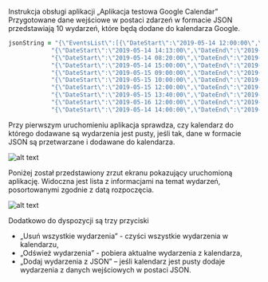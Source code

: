 Instrukcja obsługi aplikacji „Aplikacja testowa Google Calendar”
Przygotowane dane wejściowe w postaci zdarzeń w formacie JSON przedstawiają 10 wydarzeń, które będą dodane do kalendarza Google.
```ruby
jsonString = "{\"EventsList\":[{\"DateStart\":\"2019-05-14 12:00:00\",\"DateEnd\":\"2019-05-14 12:30:00\",\"Summary\":\"Wydarzenie 1\",\"Description\":\"Opis wydarzenia 1\",\"Location\":\"Poznań\"}," +
            "{\"DateStart\":\"2019-05-14 14:13:00\",\"DateEnd\":\"2019-05-14 14:32:00\",\"Summary\":\"Wydarzenie 2\",\"Description\":\"Opis wydarzenia 2\",\"Location\":\"Poznań\"}," +
            "{\"DateStart\":\"2019-05-14 08:20:00\",\"DateEnd\":\"2019-05-14 08:35:00\",\"Summary\":\"Wydarzenie 3\",\"Description\":\"Opis wydarzenia 3\",\"Location\":\"Poznań\"}," +
            "{\"DateStart\":\"2019-05-14 15:00:00\",\"DateEnd\":\"2019-05-14 15:30:00\",\"Summary\":\"Wydarzenie 4\",\"Description\":\"Opis wydarzenia 4\",\"Location\":\"Poznań\"}," +
            "{\"DateStart\":\"2019-05-15 09:00:00\",\"DateEnd\":\"2019-05-15 09:30:00\",\"Summary\":\"Wydarzenie 5\",\"Description\":\"Opis wydarzenia 5\",\"Location\":\"Poznań\"}," +
            "{\"DateStart\":\"2019-05-15 10:00:00\",\"DateEnd\":\"2019-05-15 11:30:00\",\"Summary\":\"Wydarzenie 6\",\"Description\":\"Opis wydarzenia 6\",\"Location\":\"Poznań\"}," +
            "{\"DateStart\":\"2019-05-15 12:00:00\",\"DateEnd\":\"2019-05-15 12:10:00\",\"Summary\":\"Wydarzenie 7\",\"Description\":\"Opis wydarzenia 7\",\"Location\":\"Gniezno\"}," +
            "{\"DateStart\":\"2019-05-15 13:40:00\",\"DateEnd\":\"2019-05-15 13:59:00\",\"Summary\":\"Wydarzenie 8\",\"Description\":\"Opis wydarzenia 8\",\"Location\":\"Poznań\"}," +
            "{\"DateStart\":\"2019-05-16 12:00:00\",\"DateEnd\":\"2019-05-16 12:30:00\",\"Summary\":\"Wydarzenie 9\",\"Description\":\"Opis wydarzenia 9\",\"Location\":\"Poznań\"}," +
            "{\"DateStart\":\"2019-05-14 14:00:00\",\"DateEnd\":\"2019-05-14 14:05:00\",\"Summary\":\"Wydarzenie 10\",\"Description\":\"Opis wydarzenia 10\",\"Location\":\"Poznań\"}]}"
```
Przy pierwszym uruchomieniu aplikacja sprawdza, czy kalendarz do którego dodawane są wydarzenia jest pusty, jeśli tak, dane w formacie JSON są przetwarzane i dodawane do kalendarza.
 
![alt text](https://i.ibb.co/8ztVgGM/1111.png)

Poniżej został przedstawiony zrzut ekranu pokazujący uruchomioną aplikację. Widoczna jest lista z informacjami na temat wydarzeń, posortowanymi zgodnie z datą rozpoczęcia.

![alt text](https://i.ibb.co/5K2172V/Bez-tytu-u.jpg)

Dodatkowo do dyspozycji są trzy przyciski 
- „Usuń wszystkie wydarzenia” - czyści wszystkie wydarzenia w kalendarzu, 
- „Odśwież wydarzenia” - pobiera aktualne wydarzenia z kalendarza,
- „Dodaj wydarzenia z JSON” – jeśli kalendarz jest pusty dodaje wydarzenia z danych wejściowych w postaci JSON. 
